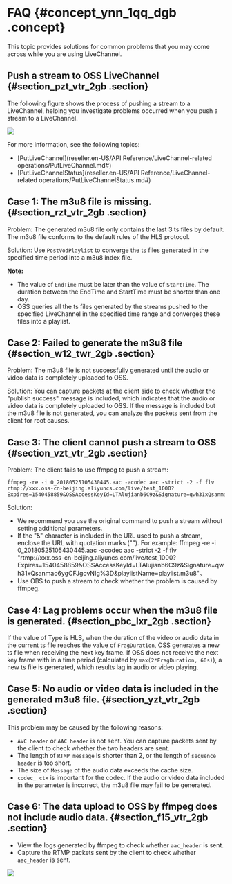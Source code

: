 # FAQ {#concept_ynn_1qq_dgb .concept}

This topic provides solutions for common problems that you may come across while you are using LiveChannel.

## Push a stream to OSS LiveChannel {#section_pzt_vtr_2gb .section}

The following figure shows the process of pushing a stream to a LiveChannel, helping you investigate problems occurred when you push a stream to a LiveChannel.

![](http://static-aliyun-doc.oss-cn-hangzhou.aliyuncs.com/assets/img/80008/155296021135194_en-US.png)

For more information, see the following topics:

-   [PutLiveChannel](reseller.en-US/API Reference/LiveChannel-related operations/PutLiveChannel.md#)
-   [PutLiveChannelStatus](reseller.en-US/API Reference/LiveChannel-related operations/PutLiveChannelStatus.md#)

## Case 1: The m3u8 file is missing. {#section_rzt_vtr_2gb .section}

Problem: The generated m3u8 file only contains the last 3 ts files by default. The m3u8 file conforms to the default rules of the HLS protocol.

Solution: Use `PostVodPlaylist` to converge the ts files generated in the specified time period into a m3u8 index file.

**Note:** 

-   The value of `EndTime` must be later than the value of `StartTime`. The duration between the EndTime and StartTime must be shorter than one day.
-   OSS queries all the ts files generated by the streams pushed to the specified LiveChannel in the specified time range and converges these files into a playlist.

## Case 2: Failed to generate the m3u8 file {#section_w12_twr_2gb .section}

Problem: The m3u8 file is not successfully generated until the audio or video data is completely uploaded to OSS.

Solution: You can capture packets at the client side to check whether the "publish success" message is included, which indicates that the audio or video data is completely uploaded to OSS. If the message is included but the m3u8 file is not generated, you can analyze the packets sent from the client for root causes.

## Case 3: The client cannot push a stream to OSS {#section_vzt_vtr_2gb .section}

Problem: The client fails to use ffmpeg to push a stream:

```
ffmpeg -re -i 0_20180525105430445.aac -acodec aac -strict -2 -f flv rtmp://xxx.oss-cn-beijing.aliyuncs.com/live/test_1000?Expires=1540458859&OSSAccessKeyId=LTAlujianb6C9z&Signature=qwh31xQsanmao6ygCFJgovNIg%3D&playlistName=playlist.m3u8
```

Solution:

-   We recommend you use the original command to push a stream without setting additional parameters.
-   If the "&" character is included in the URL used to push a stream, enclose the URL with quotation marks \(""\). For example: ffmpeg -re -i 0\_20180525105430445.aac -acodec aac -strict -2 -f flv "rtmp://xxx.oss-cn-beijing.aliyuncs.com/live/test\_1000?Expires=1540458859&OSSAccessKeyId=LTAlujianb6C9z&Signature=qwh31xQsanmao6ygCFJgovNIg%3D&playlistName=playlist.m3u8"。
-   Use OBS to push a stream to check whether the problem is caused by ffmpeg.

## Case 4: Lag problems occur when the m3u8 file is generated. {#section_pbc_lxr_2gb .section}

If the value of Type is HLS, when the duration of the video or audio data in the current ts file reaches the value of `FragDuration`, OSS generates a new ts file when receiving the next key frame. If OSS does not receive the next key frame with in a time period \(calculated by `max(2*FragDuration, 60s)`\), a new ts file is generated, which results lag in audio or video playing.

## Case 5: No audio or video data is included in the generated m3u8 file. {#section_yzt_vtr_2gb .section}

This problem may be caused by the following reasons:

-   `AVC header` or `AAC header` is not sent. You can capture packets sent by the client to check whether the two headers are sent.
-   The length of `RTMP message` is shorter than 2, or the length of `sequence header` is too short.
-   The size of `Message` of the audio data exceeds the cache size.
-   `codec_ ctx` is important for the codec. If the audio or video data included in the parameter is incorrect, the m3u8 file may fail to be generated.

## Case 6: The data upload to OSS by ffmpeg does not include audio data. {#section_f15_vtr_2gb .section}

-   View the logs generated by ffmpeg to check whether `aac_header` is sent.
-   Capture the RTMP packets sent by the client to check whether `aac_header` is sent.

![](images/35199_en-US.png)

